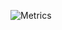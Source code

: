 ![Metrics](https://metrics.lecoq.io/PsHye?template=classic&isocalendar=1&languages=1&introduction=1&achievements=1&activity=1&lines=1&people=1&stars=1&notable=1&isocalendar.duration=half-year&languages.limit=8&languages.colors=github&languages.threshold=0%25&introduction.title=true&stars.limit=4&people.limit=28&people.size=28&people.types=followers%2C%20following&people.identicons=false&people.shuffle=false&activity.limit=5&activity.days=14&activity.filter=all&activity.visibility=all&activity.timestamps=false&achievements.threshold=C&achievements.secrets=true&achievements.limit=0&notable.repositories=false&config.timezone=America%2FBuenos_Aires)
